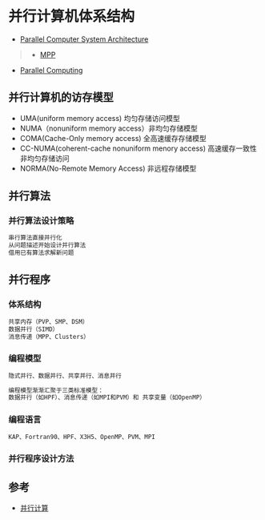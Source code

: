 # 并行计算机体系结构

* [Parallel Computer System Architecture](parallel-arch.md)
> * [MPP](MPP.md)

* [Parallel Computing](parallel-computing.md)

## 并行计算机的访存模型
* UMA(uniform memory access) 均匀存储访问模型
* NUMA（nonuniform memory access）非均匀存储模型
* COMA(Cache-Only memory access)  全高速缓存存储模型
* CC-NUMA(coherent-cache nonuniform menory access) 高速缓存一致性非均匀存储访问
* NORMA(No-Remote Memory Access) 非远程存储模型

## 并行算法
### 并行算法设计策略
```md
串行算法直接并行化
从问题描述开始设计并行算法
借用已有算法求解新问题
```
## 并行程序
### 体系结构
```md
共享内存（PVP、SMP、DSM）
数据并行（SIMD）
消息传递（MPP、Clusters）
```
### 编程模型
```md
隐式并行、数据并行、共享并行、消息并行

编程模型渐渐汇聚于三类标准模型：
数据并行（如HPF）、消息传递（如MPI和PVM）和 共享变量（如OpenMP）
```
### 编程语言
```md
KAP、Fortran90、HPF、X3H5、OpenMP、PVM、MPI
```
### 并行程序设计方法


## 参考
* [并行计算](http://www.voidcn.com/article/p-zqnakxlm-sg.html)

